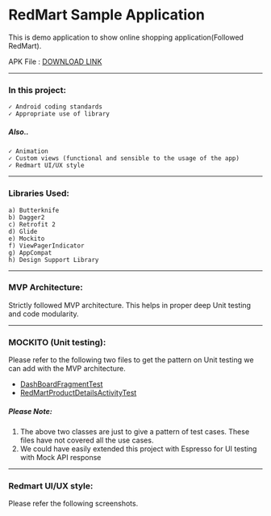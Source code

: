# RedMart Sample Application
This is demo application to show online shopping application(Followed RedMart).

APK File : [DOWNLOAD LINK](https://drive.google.com/file/d/1p-oy7xTGNSgKZPl-XAEPqlm8EyewZoBO/view?usp=sharing)

---
### In this project:
```
✓ Android coding standards
✓ Appropriate use of library
```
##### Also..
```✓ Test (Unit Test)
✓ Animation
✓ Custom views (functional and sensible to the usage of the app)
✓ Redmart UI/UX style
```
---
### Libraries Used:
```
a) Butterknife 
b) Dagger2 
c) Retrofit 2
d) Glide
e) Mockito
f) ViewPagerIndicator
g) AppCompat
h) Design Support Library
```
---
### MVP Architecture:
Strictly followed MVP architecture. This helps in proper deep Unit testing and code modularity.

---
### MOCKITO (Unit testing):
Please refer to the following two files to get the pattern on Unit testing we can add with the MVP architecture.
- [DashBoardFragmentTest](https://github.com/AabidMulani/android-redmart-assignment/blob/master/app/src/test/java/com/redmartassignment/android/app/fragment/DashBoardFragmentTest.java)
- [RedMartProductDetailsActivityTest](https://github.com/AabidMulani/android-redmart-assignment/blob/master/app/src/test/java/com/redmartassignment/android/app/activities/RedMartProductDetailsActivityTest.java)

##### Please Note:
1) The above two classes are just to give a pattern of test cases. These files have not covered all the use cases.
2) We could have easily extended this project with Espresso for UI testing with Mock API response


---
### Redmart UI/UX style:
Please refer the following screenshots.

 
